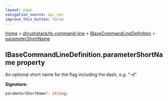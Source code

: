 ```yaml
---
layout: page
navigation_source: api_nav
improve_this_button: false
---
```



[Home](./index.md) &gt; [@rushstack/ts-command-line](./ts-command-line.md) &gt; [IBaseCommandLineDefinition](./ts-command-line.ibasecommandlinedefinition.md) &gt; [parameterShortName](./ts-command-line.ibasecommandlinedefinition.parametershortname.md)

## IBaseCommandLineDefinition.parameterShortName property

An optional short name for the flag including the dash, e.g. "-d"

<b>Signature:</b>

```typescript
parameterShortName?: string;
```
